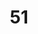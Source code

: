 ---
title: "51"
imageurl: "../src/content/thumbnail/51.webp"
dwnurl: "https://imgs1.thamizhnation.org/51.jpg"
tags: ['thalaivar']
---